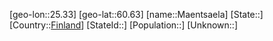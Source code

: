 ﻿---
location: [60.63,25.33]
type: City
tags:
- geo/City


SpocWebEntityId: 32690
isDeleted: false
confidential: public

---
[geo-lon::25.33]
[geo-lat::60.63]
[name::Maentsaela]
[State::]
[Country::[Finland](geo/Continent/Europe/Finland.md)]
[StateId::]
[Population::]
[Unknown::]

